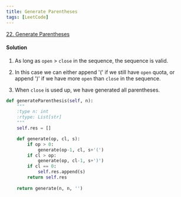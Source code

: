 ```yaml
---
title: Generate Parentheses
tags: [LeetCode]
---
```


[22. Generate Parentheses](https://leetcode.com/problems/generate-parentheses/)
#### Solution 
1. As long as `open` > `close` in the sequence, the sequence is valid.

1. In this case we can either append '(' if we still have `open` quota, or append ')' if we have more `open` than 
`close` in the sequence.

1. When `close` is used up, we have generated all parentheses.

```python
def generateParenthesis(self, n):
    """
    :type n: int
    :rtype: List[str]
    """
    self.res = []

    def generate(op, cl, s):
        if op > 0:
            generate(op-1, cl, s+'(')
        if cl > op:
            generate(op, cl-1, s+')')
        if cl == 0:
            self.res.append(s)
        return self.res
    
    return generate(n, n, '')
```